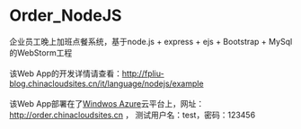 # Order_NodeJS
企业员工晚上加班点餐系统，基于node.js + express + ejs + Bootstrap + MySql的WebStorm工程
</br></br>
该Web App的开发详情请查看：http://fpliu-blog.chinacloudsites.cn/it/language/nodejs/example
</br></br>
该Web App部署在了<a href="https://www.azure.cn" target="_black">Windwos Azure</a>云平台上，网址：http://order.chinacloudsites.cn ，
测试用户名：test，密码：123456
